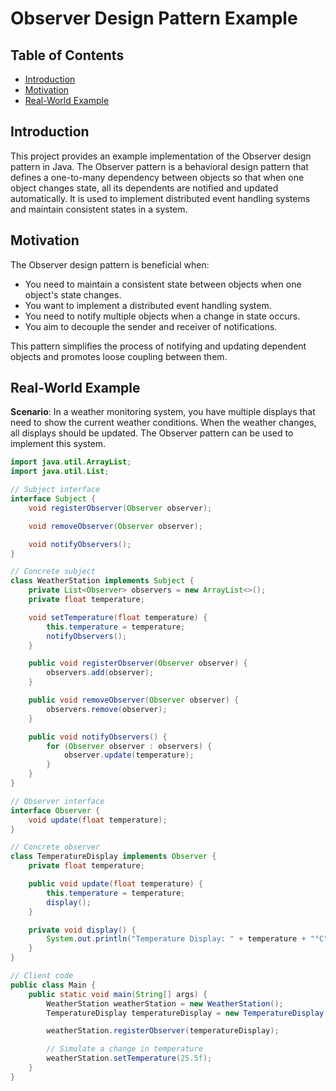 # Observer Design Pattern Example

## Table of Contents

- [Introduction](#introduction)
- [Motivation](#motivation)
- [Real-World Example](#real-world-example)

## Introduction

This project provides an example implementation of the Observer design pattern in Java. The Observer pattern is a
behavioral design pattern that defines a one-to-many dependency between objects so that when one object changes state,
all its dependents are notified and updated automatically. It is used to implement distributed event handling systems
and maintain consistent states in a system.

## Motivation

The Observer design pattern is beneficial when:

- You need to maintain a consistent state between objects when one object's state changes.
- You want to implement a distributed event handling system.
- You need to notify multiple objects when a change in state occurs.
- You aim to decouple the sender and receiver of notifications.

This pattern simplifies the process of notifying and updating dependent objects and promotes loose coupling between
them.

## Real-World Example

**Scenario**: In a weather monitoring system, you have multiple displays that need to show the current weather
conditions. When the weather changes, all displays should be updated. The Observer pattern can be used to implement this
system.

```java
import java.util.ArrayList;
import java.util.List;

// Subject interface
interface Subject {
    void registerObserver(Observer observer);

    void removeObserver(Observer observer);

    void notifyObservers();
}

// Concrete subject
class WeatherStation implements Subject {
    private List<Observer> observers = new ArrayList<>();
    private float temperature;

    void setTemperature(float temperature) {
        this.temperature = temperature;
        notifyObservers();
    }

    public void registerObserver(Observer observer) {
        observers.add(observer);
    }

    public void removeObserver(Observer observer) {
        observers.remove(observer);
    }

    public void notifyObservers() {
        for (Observer observer : observers) {
            observer.update(temperature);
        }
    }
}

// Observer interface
interface Observer {
    void update(float temperature);
}

// Concrete observer
class TemperatureDisplay implements Observer {
    private float temperature;

    public void update(float temperature) {
        this.temperature = temperature;
        display();
    }

    private void display() {
        System.out.println("Temperature Display: " + temperature + "°C");
    }
}

// Client code
public class Main {
    public static void main(String[] args) {
        WeatherStation weatherStation = new WeatherStation();
        TemperatureDisplay temperatureDisplay = new TemperatureDisplay();

        weatherStation.registerObserver(temperatureDisplay);

        // Simulate a change in temperature
        weatherStation.setTemperature(25.5f);
    }
}
```